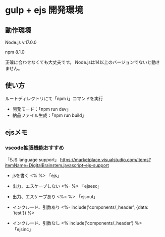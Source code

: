 # gulp + ejs 開発環境

## 動作環境
Node.js v.17.0.0

npm 8.1.0

正確に合わせなくても大丈夫です。
Node.jsは14以上のバージョンでないと動きません。

## 使い方
ルートディレクトリにて「npm i」コマンドを実行

- 開発モード：「npm run dev」
- 納品ファイル生成：「npm run build」

## ejsメモ
### vscode拡張機能おすすめ
「EJS language support」
https://marketplace.visualstudio.com/items?itemName=DigitalBrainstem.javascript-ejs-support


- jsを書く
<% %>
「ejs」

- 出力、エスケープしない
<%- %>
「ejsesc」

- 出力、エスケープあり
<%= %>
「ejsout」

- インクルード、引数あり
<%- include('components/_header', {data: 'test'}) %>

- インクルード、引数なし
<% include('components/_header') %>
「ejsinc」